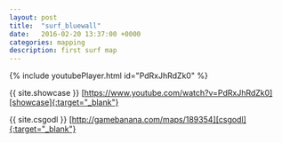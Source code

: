 ```yaml
---
layout: post
title:  "surf_bluewall"
date:   2016-02-20 13:37:00 +0000
categories: mapping
description: first surf map
---
```


{% include youtubePlayer.html id="PdRxJhRdZk0" %}

{{ site.showcase }} [https://www.youtube.com/watch?v=PdRxJhRdZk0][showcase]{:target="_blank"}

{{ site.csgodl }} [http://gamebanana.com/maps/189354][csgodl]{:target="_blank"}

[showcase]: https://www.youtube.com/watch?v=PdRxJhRdZk0
[csgodl]: http://gamebanana.com/maps/189354

